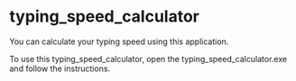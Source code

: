 # typing_speed_calculator

You can calculate your typing speed using this application.

To use this typing_speed_calculator, open the typing_speed_calculator.exe and follow the instructions.
